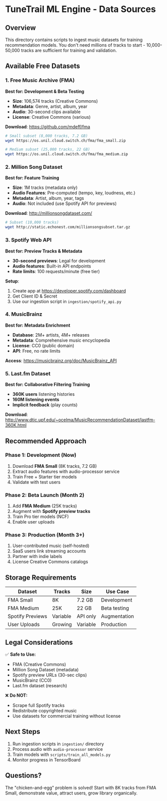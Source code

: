 # TuneTrail ML Engine - Data Sources

## Overview
This directory contains scripts to ingest music datasets for training recommendation models. You don't need millions of tracks to start - 10,000-50,000 tracks are sufficient for training and validation.

## Available Free Datasets

### 1. Free Music Archive (FMA)
**Best for: Development & Beta Testing**

- **Size**: 106,574 tracks (Creative Commons)
- **Metadata**: Genre, artist, album, year
- **Audio**: 30-second clips available
- **License**: Creative Commons (various)

**Download**: https://github.com/mdeff/fma

```bash
# Small subset (8,000 tracks, 7.2 GB)
wget https://os.unil.cloud.switch.ch/fma/fma_small.zip

# Medium subset (25,000 tracks, 22 GB)
wget https://os.unil.cloud.switch.ch/fma/fma_medium.zip
```

### 2. Million Song Dataset
**Best for: Feature Training**

- **Size**: 1M tracks (metadata only)
- **Audio Features**: Pre-computed (tempo, key, loudness, etc.)
- **Metadata**: Artist, album, year, tags
- **Audio**: Not included (use Spotify API for previews)

**Download**: http://millionsongdataset.com/

```bash
# Subset (10,000 tracks)
wget http://static.echonest.com/millionsongsubset.tar.gz
```

### 3. Spotify Web API
**Best for: Preview Tracks & Metadata**

- **30-second previews**: Legal for development
- **Audio features**: Built-in API endpoints
- **Rate limits**: 100 requests/minute (free tier)

**Setup**:
1. Create app at https://developer.spotify.com/dashboard
2. Get Client ID & Secret
3. Use our ingestion script in `ingestion/spotify_api.py`

### 4. MusicBrainz
**Best for: Metadata Enrichment**

- **Database**: 2M+ artists, 4M+ releases
- **Metadata**: Comprehensive music encyclopedia
- **License**: CC0 (public domain)
- **API**: Free, no rate limits

**Access**: https://musicbrainz.org/doc/MusicBrainz_API

### 5. Last.fm Dataset
**Best for: Collaborative Filtering Training**

- **360K users** listening histories
- **160M listening events**
- **Implicit feedback** (play counts)

**Download**: http://www.dtic.upf.edu/~ocelma/MusicRecommendationDataset/lastfm-360K.html

## Recommended Approach

### Phase 1: Development (Now)
1. Download **FMA Small** (8K tracks, 7.2 GB)
2. Extract audio features with audio-processor service
3. Train Free + Starter tier models
4. Validate with test users

### Phase 2: Beta Launch (Month 2)
1. Add **FMA Medium** (25K tracks)
2. Augment with **Spotify preview tracks**
3. Train Pro tier models (NCF)
4. Enable user uploads

### Phase 3: Production (Month 3+)
1. User-contributed music (self-hosted)
2. SaaS users link streaming accounts
3. Partner with indie labels
4. License Creative Commons catalogs

## Storage Requirements

| Dataset | Tracks | Size | Use Case |
|---------|--------|------|----------|
| FMA Small | 8K | 7.2 GB | Development |
| FMA Medium | 25K | 22 GB | Beta testing |
| Spotify Previews | Variable | API only | Augmentation |
| User Uploads | Growing | Variable | Production |

## Legal Considerations

✅ **Safe to Use:**
- FMA (Creative Commons)
- Million Song Dataset (metadata)
- Spotify preview URLs (30-sec clips)
- MusicBrainz (CC0)
- Last.fm dataset (research)

❌ **Do NOT:**
- Scrape full Spotify tracks
- Redistribute copyrighted music
- Use datasets for commercial training without license

## Next Steps

1. Run ingestion scripts in `ingestion/` directory
2. Process audio with `audio-processor` service
3. Train models with `scripts/train_all_models.py`
4. Monitor progress in TensorBoard

## Questions?

The "chicken-and-egg" problem is solved! Start with 8K tracks from FMA Small, demonstrate value, attract users, grow library organically.